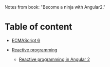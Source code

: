 Notes from book: "Become a ninja with Angular2."

# Table of content

- [ECMAScript 6](#ecmascript6)


- [Reactive programming](#reactive-programming)
    - [Reactive programming in Angular 2](#reactive-programming-in-angular2)
